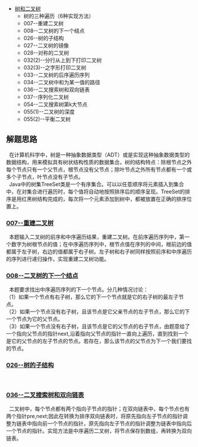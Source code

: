 * [树和二叉树](/src/Tree_Question)
    * 树的三种遍历（6种实现方法）
    * 007--重建二叉树
    * 008--二叉树的下一个结点
    * 026--树的子结构
    * 027--二叉树的镜像
    * 028--对称的二叉树
    * 032(2)--分行从上到下打印二叉树
    * 032(3)--之字形打印二叉树
    * 033--二叉树的后序遍历序列
    * 034--二叉树中和为某一值的路径
    * 036--二叉搜索树和双向链表
    * 037--序列化二叉树
    * 054--二叉搜索树第k大节点
    * 055(1)--二叉树的深度
    * 055(2)--平衡二叉树



解题思路
------
&nbsp;&nbsp;在计算机科学中，树是一种抽象数据类型（ADT）或是实现这种抽象数据类型的数据结构，用来模拟具有树状结构性质的数据集合。树的结构特点：除根节点之外每个节点只有一个父节点，根节点没有父节点；除叶节点之外所有节点都有一个或多个子节点，叶节点没有子节点。<br>
&nbsp;&nbsp;Java中的树集TreeSet类是一个有序集合。可以以任意顺序将元素插入到集合中，在对集合进行遍历时，每个值将自动地按照排序后的顺序呈现。TreeSet的排序是用红黑树结构完成的，每次将一个元素添加到树中，都被放置在正确的排序位置上。<br>

### [007--重建二叉树](Solution007.java)
&nbsp;&nbsp;本题输入二叉树的前序和中序遍历结果，重建二叉树。在前序遍历序列中，第一个数字为树根节点的值；在中序遍历序列中，根节点值在序列的中间，根前边的值都属于左子树，右边的值都属于右子树。左子树和右子树同样按照前序和中序遍历的序列进行递归操作，实现重建二叉树功能。<br>

### [008--二叉树的下一个结点](Solution008.java)
&nbsp;&nbsp;本题要求找出中序遍历序列的下一个节点。分几种情况讨论：<br/>
（1）如果一个节点有右子树，那么它的下一个节点就是它的右子树的最左子节点。<br/>
（2）如果一个节点没有右子树，且该节点是它父亲节点的左子节点，那么它的下一个节点为它的父节点。<br/>
（3）如果一个节点没有右子树，且该节点是它的父节点的右子节点，由题意给了一个指向父节点的指针next,沿着指向父节点的指针一直向上遍历，直到找到一个是它的父节点的左子节点的节点。若存在，那么该节点的父节点为下一个我们要找的节点。<br/>
### [026--树的子结构](Solution026.java)
&nbsp;&nbsp;<br>

### [036--二叉搜索树和双向链表](Solution036.java)
&nbsp;&nbsp;二叉树中，每个节点都有两个指向子节点的指针；在双向链表中，每个节点也有两个指针pre,next;因此在转换为排序双向链表时，将原先指向左子节点的指针调整为链表中指向前一个节点的指针，原先指向左子节点的指针调整为链表中指向后一个节点的指针。实现方法是中序遍历二叉树，将节点保存到数组，再转换为双向链表。
